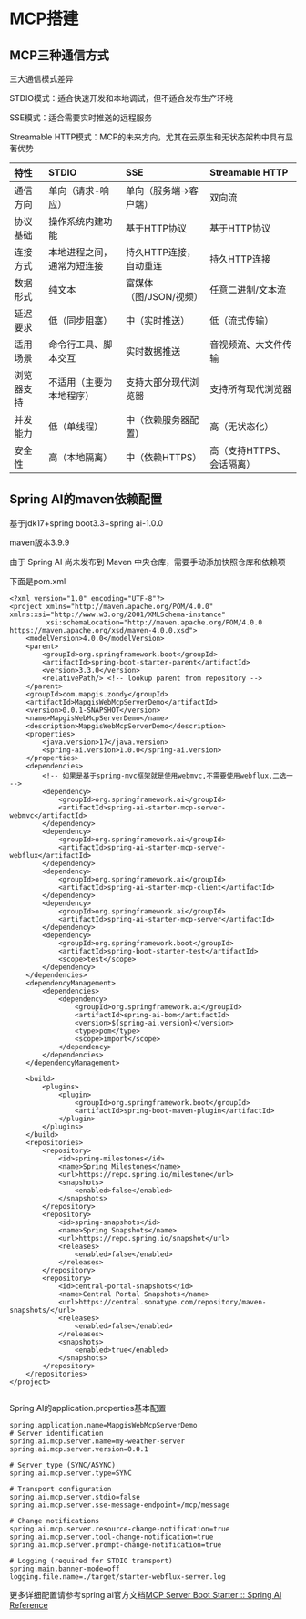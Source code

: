 # MCP搭建

## MCP三种通信方式

三大通信模式差异

STDIO模式：适合快速开发和本地调试，但不适合发布生产环境

SSE模式：适合需要实时推送的远程服务

Streamable HTTP模式：MCP的未来方向，尤其在云原生和无状态架构中具有显著优势

|特性|STDIO|SSE|Streamable HTTP|
|:----|:----|:----|:----|
|通信方向|单向（请求-响应）|单向（服务端→客户端）|双向流|
|协议基础|操作系统内建功能|基于HTTP协议|基于HTTP协议|
|连接方式|本地进程之间，通常为短连接|持久HTTP连接，自动重连|持久HTTP连接|
|数据形式|纯文本|富媒体（图/JSON/视频）|任意二进制/文本流|
|延迟要求|低（同步阻塞）|中（实时推送）|低（流式传输）|
|适用场景|命令行工具、脚本交互|实时数据推送|音视频流、大文件传输|
|浏览器支持|不适用（主要为本地程序）|支持大部分现代浏览器|支持所有现代浏览器|
|并发能力|低（单线程）|中（依赖服务器配置）|高（无状态化）|
|安全性|高（本地隔离）|中（依赖HTTPS）|高（支持HTTPS、会话隔离）|

## Spring AI的maven依赖配置

基于jdk17+spring boot3.3+spring ai-1.0.0

maven版本3.9.9

由于 Spring AI 尚未发布到 Maven 中央仓库，需要手动添加快照仓库和依赖项

下面是pom.xml

```plain
<?xml version="1.0" encoding="UTF-8"?>
<project xmlns="http://maven.apache.org/POM/4.0.0" xmlns:xsi="http://www.w3.org/2001/XMLSchema-instance"
         xsi:schemaLocation="http://maven.apache.org/POM/4.0.0 https://maven.apache.org/xsd/maven-4.0.0.xsd">
    <modelVersion>4.0.0</modelVersion>
    <parent>
        <groupId>org.springframework.boot</groupId>
        <artifactId>spring-boot-starter-parent</artifactId>
        <version>3.3.0</version>
        <relativePath/> <!-- lookup parent from repository -->
    </parent>
    <groupId>com.mapgis.zondy</groupId>
    <artifactId>MapgisWebMcpServerDemo</artifactId>
    <version>0.0.1-SNAPSHOT</version>
    <name>MapgisWebMcpServerDemo</name>
    <description>MapgisWebMcpServerDemo</description>
    <properties>
        <java.version>17</java.version>
        <spring-ai.version>1.0.0</spring-ai.version>
    </properties>
    <dependencies>
    	<!-- 如果是基于spring-mvc框架就是使用webmvc,不需要使用webflux,二选一 -->
    	<dependency>
            <groupId>org.springframework.ai</groupId>
            <artifactId>spring-ai-starter-mcp-server-webmvc</artifactId>
        </dependency>
        <dependency>
            <groupId>org.springframework.ai</groupId>
            <artifactId>spring-ai-starter-mcp-server-webflux</artifactId>
        </dependency>
        <dependency>
            <groupId>org.springframework.ai</groupId>
            <artifactId>spring-ai-starter-mcp-client</artifactId>
        </dependency>
        <dependency>
            <groupId>org.springframework.ai</groupId>
            <artifactId>spring-ai-starter-mcp-server</artifactId>
        </dependency>
        <dependency>
            <groupId>org.springframework.boot</groupId>
            <artifactId>spring-boot-starter-test</artifactId>
            <scope>test</scope>
        </dependency>
    </dependencies>
    <dependencyManagement>
        <dependencies>
            <dependency>
                <groupId>org.springframework.ai</groupId>
                <artifactId>spring-ai-bom</artifactId>
                <version>${spring-ai.version}</version>
                <type>pom</type>
                <scope>import</scope>
            </dependency>
        </dependencies>
    </dependencyManagement>

    <build>
        <plugins>
            <plugin>
                <groupId>org.springframework.boot</groupId>
                <artifactId>spring-boot-maven-plugin</artifactId>
            </plugin>
        </plugins>
    </build>
    <repositories>
        <repository>
            <id>spring-milestones</id>
            <name>Spring Milestones</name>
            <url>https://repo.spring.io/milestone</url>
            <snapshots>
                <enabled>false</enabled>
            </snapshots>
        </repository>
        <repository>
            <id>spring-snapshots</id>
            <name>Spring Snapshots</name>
            <url>https://repo.spring.io/snapshot</url>
            <releases>
                <enabled>false</enabled>
            </releases>
        </repository>
        <repository>
            <id>central-portal-snapshots</id>
            <name>Central Portal Snapshots</name>
            <url>https://central.sonatype.com/repository/maven-snapshots/</url>
            <releases>
                <enabled>false</enabled>
            </releases>
            <snapshots>
                <enabled>true</enabled>
            </snapshots>
        </repository>
    </repositories>
</project>
        
```
Spring AI的application.properties基本配置
```plain
spring.application.name=MapgisWebMcpServerDemo
# Server identification
spring.ai.mcp.server.name=my-weather-server
spring.ai.mcp.server.version=0.0.1

# Server type (SYNC/ASYNC)
spring.ai.mcp.server.type=SYNC

# Transport configuration
spring.ai.mcp.server.stdio=false
spring.ai.mcp.server.sse-message-endpoint=/mcp/message

# Change notifications
spring.ai.mcp.server.resource-change-notification=true
spring.ai.mcp.server.tool-change-notification=true
spring.ai.mcp.server.prompt-change-notification=true

# Logging (required for STDIO transport)
spring.main.banner-mode=off
logging.file.name=./target/starter-webflux-server.log

```
更多详细配置请参考spring ai官方文档[MCP Server Boot Starter :: Spring AI Reference](https://docs.spring.io/spring-ai/reference/api/mcp/mcp-server-boot-starter-docs.html)

